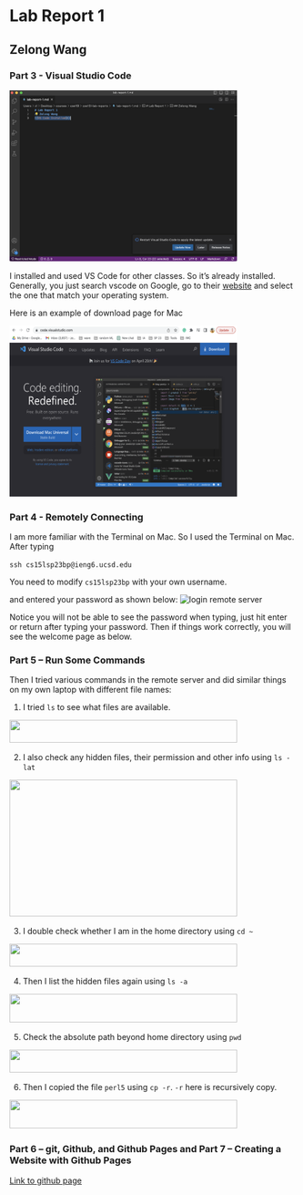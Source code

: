 # Lab Report 1
## Zelong Wang

### Part 3 - Visual Studio Code
<img src="vscode.png" width="400" height="300">

I installed and used VS Code for other classes. So it’s already installed. Generally, you just search vscode on Google, go to their [website](https://code.visualstudio.com/) and select the one that match your operating system.

Here is an example of download page for Mac

<img src="vscode_download.png" width="400" height="300">

### Part 4 - Remotely Connecting
I am more familiar with the Terminal on Mac. So I used the Terminal on Mac. \
After typing

```ssh cs15lsp23bp@ieng6.ucsd.edu```

You need to modify ```cs15lsp23bp``` with your own username.

and entered your password as shown below:
![login remote server](password.png)

Notice you will not be able to see the password when typing, just hit enter or return after typing your password. Then if things work correctly, you will see the welcome page as below.

### Part 5 – Run Some Commands
Then I tried various commands in the remote server and did similar things on my own laptop with different file names:

1. I tried ```ls``` to see what files are available. 

<img src="ls.png" width="400" height="40">

2. I also check any hidden files, their permission and other info using ```ls -lat```

<img src="ls-lat.png" width="400" height="240">

3. I double check whether I am in the home directory using ```cd ~```

<img src="cd.png" width="400" height="40">

4. Then I list the hidden files again using ```ls -a```

<img src="ls-a.png" width="400" height="50">

5. Check the absolute path beyond home directory using ```pwd```

<img src="pwd.png" width="400" height="40">

6. Then I copied the file ```perl5``` using ```cp -r```. ```-r``` here is recursively copy.

<img src="cp.png" width="400" height="50">


### Part 6 – git, Github, and Github Pages and Part 7 – Creating a Website with Github Pages
[Link to github page](https://zew013.github.io/cse15l-lab-reports/)
